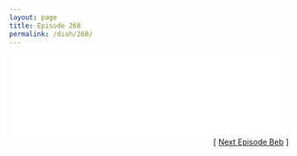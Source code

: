 ```yaml
---
layout: page
title: Episode 268
permalink: /diah/268/
---
```


<iframe allowfullscreen="true" frameborder="0" style="width:100%;" marginheight="0" marginwidth="0" mozallowfullscreen="true" scrolling="NO" src="//gdriveplayer.us/embed2.php?link=dhDPcFIYHxYU1IwHbf3BzQxHDNavZO3rsRjp63M1K7zMOua%252FbVKpjI13CJg4FhOlzjtfDg%252FhdX4b7c3Mr2ucSkQqGGUrX4EY36ynNUaBIaK9z9t74Sn1%252BFzLeOAKa%252FWLme%252BvgDWAu%252F%252BdNuSscMj6VTODQOak1wZO1VO0JVLmn%252Bd8WgxoECV7eKS0vmIy1ZFqUB187TQOCMzyMn9RtkRCiV&amp;no_adult=yes" webkitallowfullscreen="true"></iframe>

<div align="right">[ <a href="/diah/269/">Next Episode Beb</a> ]</div>

